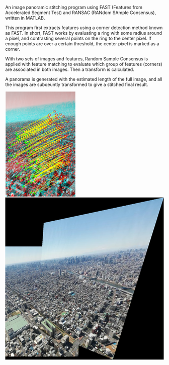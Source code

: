 An image panoramic stitching program using FAST (Features from Accelerated Segment Test) and RANSAC (RANdom SAmple Consensus), written in MATLAB.

This program first extracts features using a corner detection method known as FAST. In short, FAST works by evaluating a ring with some radius around a pixel, and contrasting several points on the ring to the center pixel. If enough points are over a certain threshold, the center pixel is marked as a corner.

With two sets of images and features, Random Sample Consensus is applied with feature matching to evaluate which group of features (corners) are associated in both images. Then a transform is calculated. 

A panorama is generated with the estimated length of the full image, and all the images are subqeuntly transformed to give a stitched final result.

![image](match.png)
![image](panorama.png)
